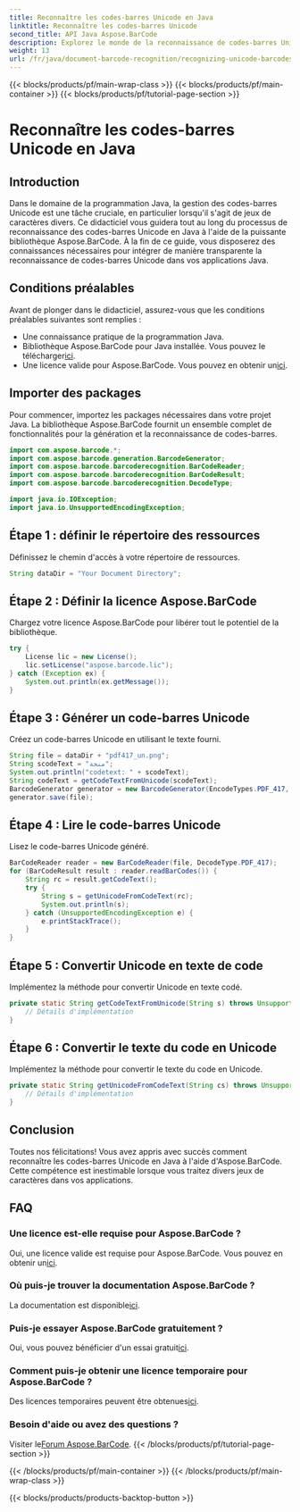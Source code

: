 ```yaml
---
title: Reconnaître les codes-barres Unicode en Java
linktitle: Reconnaître les codes-barres Unicode
second_title: API Java Aspose.BarCode
description: Explorez le monde de la reconnaissance de codes-barres Unicode en Java avec Aspose.BarCode. Suivez notre guide étape par étape pour intégrer de manière transparente divers jeux de caractères dans vos applications.
weight: 13
url: /fr/java/document-barcode-recognition/recognizing-unicode-barcodes/
---
```


{{< blocks/products/pf/main-wrap-class >}}
{{< blocks/products/pf/main-container >}}
{{< blocks/products/pf/tutorial-page-section >}}

# Reconnaître les codes-barres Unicode en Java


## Introduction

Dans le domaine de la programmation Java, la gestion des codes-barres Unicode est une tâche cruciale, en particulier lorsqu'il s'agit de jeux de caractères divers. Ce didacticiel vous guidera tout au long du processus de reconnaissance des codes-barres Unicode en Java à l'aide de la puissante bibliothèque Aspose.BarCode. À la fin de ce guide, vous disposerez des connaissances nécessaires pour intégrer de manière transparente la reconnaissance de codes-barres Unicode dans vos applications Java.

## Conditions préalables

Avant de plonger dans le didacticiel, assurez-vous que les conditions préalables suivantes sont remplies :

- Une connaissance pratique de la programmation Java.
-  Bibliothèque Aspose.BarCode pour Java installée. Vous pouvez le télécharger[ici](https://releases.aspose.com/barcode/java/).
-  Une licence valide pour Aspose.BarCode. Vous pouvez en obtenir un[ici](https://purchase.aspose.com/buy).

## Importer des packages

Pour commencer, importez les packages nécessaires dans votre projet Java. La bibliothèque Aspose.BarCode fournit un ensemble complet de fonctionnalités pour la génération et la reconnaissance de codes-barres.

```java
import com.aspose.barcode.*;
import com.aspose.barcode.generation.BarcodeGenerator;
import com.aspose.barcode.barcoderecognition.BarCodeReader;
import com.aspose.barcode.barcoderecognition.BarCodeResult;
import com.aspose.barcode.barcoderecognition.DecodeType;

import java.io.IOException;
import java.io.UnsupportedEncodingException;
```

## Étape 1 : définir le répertoire des ressources

Définissez le chemin d'accès à votre répertoire de ressources.

```java
String dataDir = "Your Document Directory";
```

## Étape 2 : Définir la licence Aspose.BarCode

Chargez votre licence Aspose.BarCode pour libérer tout le potentiel de la bibliothèque.

```java
try {
    License lic = new License();
    lic.setLicense("aspose.barcode.lic");
} catch (Exception ex) {
    System.out.println(ex.getMessage());
}
```

## Étape 3 : Générer un code-barres Unicode

Créez un code-barres Unicode en utilisant le texte fourni.

```java
String file = dataDir + "pdf417_un.png";
String scodeText = "منحة";
System.out.println("codetext: " + scodeText);
String codeText = getCodeTextFromUnicode(scodeText);
BarcodeGenerator generator = new BarcodeGenerator(EncodeTypes.PDF_417, codeText);
generator.save(file);
```

## Étape 4 : Lire le code-barres Unicode

Lisez le code-barres Unicode généré.

```java
BarCodeReader reader = new BarCodeReader(file, DecodeType.PDF_417);
for (BarCodeResult result : reader.readBarCodes()) {
    String rc = result.getCodeText();
    try {
        String s = getUnicodeFromCodeText(rc);
        System.out.println(s);
    } catch (UnsupportedEncodingException e) {
        e.printStackTrace();
    }
}
```

## Étape 5 : Convertir Unicode en texte de code

Implémentez la méthode pour convertir Unicode en texte codé.

```java
private static String getCodeTextFromUnicode(String s) throws UnsupportedEncodingException {
    // Détails d'implémentation
}

```

## Étape 6 : Convertir le texte du code en Unicode

Implémentez la méthode pour convertir le texte du code en Unicode.

```java
private static String getUnicodeFromCodeText(String cs) throws UnsupportedEncodingException {
    // Détails d'implémentation
}
```

## Conclusion

Toutes nos félicitations! Vous avez appris avec succès comment reconnaître les codes-barres Unicode en Java à l'aide d'Aspose.BarCode. Cette compétence est inestimable lorsque vous traitez divers jeux de caractères dans vos applications.

## FAQ

### Une licence est-elle requise pour Aspose.BarCode ?
Oui, une licence valide est requise pour Aspose.BarCode. Vous pouvez en obtenir un[ici](https://purchase.aspose.com/buy).

### Où puis-je trouver la documentation Aspose.BarCode ?
 La documentation est disponible[ici](https://reference.aspose.com/barcode/java/).

### Puis-je essayer Aspose.BarCode gratuitement ?
 Oui, vous pouvez bénéficier d'un essai gratuit[ici](https://releases.aspose.com/).

### Comment puis-je obtenir une licence temporaire pour Aspose.BarCode ?
 Des licences temporaires peuvent être obtenues[ici](https://purchase.aspose.com/temporary-license/).

### Besoin d'aide ou avez des questions ?
 Visiter le[Forum Aspose.BarCode](https://forum.aspose.com/c/barcode/13).
{{< /blocks/products/pf/tutorial-page-section >}}

{{< /blocks/products/pf/main-container >}}
{{< /blocks/products/pf/main-wrap-class >}}

{{< blocks/products/products-backtop-button >}}
